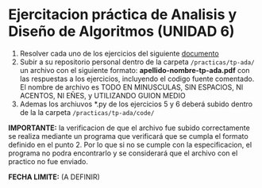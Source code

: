 # Ejercitacion práctica de Analisis y Diseño de Algoritmos (UNIDAD 6)

1. Resolver cada uno de los ejercicios del siguiente [documento](https://docs.google.com/document/d/1Atzwns09toEPuXYAnt7Mwtv-qM_QGoxslUcndE4Ojuk/edit)
2. Subir a su repositorio personal dentro de la carpeta `/practicas/tp-ada/` un archivo con el siguiente formato: **apellido-nombre-tp-ada.pdf**  con las respuestas a los ejercicios, incluyendo el codigo fuente comentado. El nombre de archivo es TODO EN MINUSCULAS, SIN ESPACIOS, NI ACENTOS, NI EÑES, y UTILIZANDO GUION MEDIO  
3. Ademas los archiuvos *.py de los ejercicios 5 y 6 deberá subido dentro de la la carpeta `/practicas/tp-ada/code/`

**IMPORTANTE:** la verificacion de que el archivo fue subido correctamente  se realiza mediante un programa que verificará que se cumpla el formato definido en el punto 2. Por lo que si no se cumple con la especificacion, el programa no podra encontrarlo y se considerará que el archivo con el practico no fue enviado.



**FECHA LIMITE:** (A DEFINIR)


